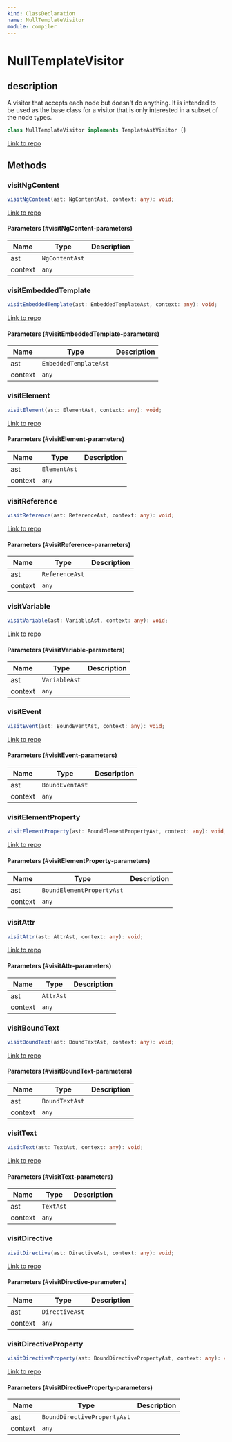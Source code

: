 ```yaml
---
kind: ClassDeclaration
name: NullTemplateVisitor
module: compiler
---
```


# NullTemplateVisitor

## description

A visitor that accepts each node but doesn't do anything. It is intended to be used
as the base class for a visitor that is only interested in a subset of the node types.

```ts
class NullTemplateVisitor implements TemplateAstVisitor {}
```

[Link to repo](https://github.com/timdeschryver/angular/blob/master/packages/compiler/src/template_parser/template_ast.ts#L306-L319)

## Methods

### visitNgContent

```ts
visitNgContent(ast: NgContentAst, context: any): void;
```

[Link to repo](https://github.com/timdeschryver/angular/blob/master/packages/compiler/src/template_parser/template_ast.ts#L307-L307)

#### Parameters (#visitNgContent-parameters)

| Name    | Type           | Description |
| ------- | -------------- | ----------- |
| ast     | `NgContentAst` |             |
| context | `any`          |             |

### visitEmbeddedTemplate

```ts
visitEmbeddedTemplate(ast: EmbeddedTemplateAst, context: any): void;
```

[Link to repo](https://github.com/timdeschryver/angular/blob/master/packages/compiler/src/template_parser/template_ast.ts#L308-L308)

#### Parameters (#visitEmbeddedTemplate-parameters)

| Name    | Type                  | Description |
| ------- | --------------------- | ----------- |
| ast     | `EmbeddedTemplateAst` |             |
| context | `any`                 |             |

### visitElement

```ts
visitElement(ast: ElementAst, context: any): void;
```

[Link to repo](https://github.com/timdeschryver/angular/blob/master/packages/compiler/src/template_parser/template_ast.ts#L309-L309)

#### Parameters (#visitElement-parameters)

| Name    | Type         | Description |
| ------- | ------------ | ----------- |
| ast     | `ElementAst` |             |
| context | `any`        |             |

### visitReference

```ts
visitReference(ast: ReferenceAst, context: any): void;
```

[Link to repo](https://github.com/timdeschryver/angular/blob/master/packages/compiler/src/template_parser/template_ast.ts#L310-L310)

#### Parameters (#visitReference-parameters)

| Name    | Type           | Description |
| ------- | -------------- | ----------- |
| ast     | `ReferenceAst` |             |
| context | `any`          |             |

### visitVariable

```ts
visitVariable(ast: VariableAst, context: any): void;
```

[Link to repo](https://github.com/timdeschryver/angular/blob/master/packages/compiler/src/template_parser/template_ast.ts#L311-L311)

#### Parameters (#visitVariable-parameters)

| Name    | Type          | Description |
| ------- | ------------- | ----------- |
| ast     | `VariableAst` |             |
| context | `any`         |             |

### visitEvent

```ts
visitEvent(ast: BoundEventAst, context: any): void;
```

[Link to repo](https://github.com/timdeschryver/angular/blob/master/packages/compiler/src/template_parser/template_ast.ts#L312-L312)

#### Parameters (#visitEvent-parameters)

| Name    | Type            | Description |
| ------- | --------------- | ----------- |
| ast     | `BoundEventAst` |             |
| context | `any`           |             |

### visitElementProperty

```ts
visitElementProperty(ast: BoundElementPropertyAst, context: any): void;
```

[Link to repo](https://github.com/timdeschryver/angular/blob/master/packages/compiler/src/template_parser/template_ast.ts#L313-L313)

#### Parameters (#visitElementProperty-parameters)

| Name    | Type                      | Description |
| ------- | ------------------------- | ----------- |
| ast     | `BoundElementPropertyAst` |             |
| context | `any`                     |             |

### visitAttr

```ts
visitAttr(ast: AttrAst, context: any): void;
```

[Link to repo](https://github.com/timdeschryver/angular/blob/master/packages/compiler/src/template_parser/template_ast.ts#L314-L314)

#### Parameters (#visitAttr-parameters)

| Name    | Type      | Description |
| ------- | --------- | ----------- |
| ast     | `AttrAst` |             |
| context | `any`     |             |

### visitBoundText

```ts
visitBoundText(ast: BoundTextAst, context: any): void;
```

[Link to repo](https://github.com/timdeschryver/angular/blob/master/packages/compiler/src/template_parser/template_ast.ts#L315-L315)

#### Parameters (#visitBoundText-parameters)

| Name    | Type           | Description |
| ------- | -------------- | ----------- |
| ast     | `BoundTextAst` |             |
| context | `any`          |             |

### visitText

```ts
visitText(ast: TextAst, context: any): void;
```

[Link to repo](https://github.com/timdeschryver/angular/blob/master/packages/compiler/src/template_parser/template_ast.ts#L316-L316)

#### Parameters (#visitText-parameters)

| Name    | Type      | Description |
| ------- | --------- | ----------- |
| ast     | `TextAst` |             |
| context | `any`     |             |

### visitDirective

```ts
visitDirective(ast: DirectiveAst, context: any): void;
```

[Link to repo](https://github.com/timdeschryver/angular/blob/master/packages/compiler/src/template_parser/template_ast.ts#L317-L317)

#### Parameters (#visitDirective-parameters)

| Name    | Type           | Description |
| ------- | -------------- | ----------- |
| ast     | `DirectiveAst` |             |
| context | `any`          |             |

### visitDirectiveProperty

```ts
visitDirectiveProperty(ast: BoundDirectivePropertyAst, context: any): void;
```

[Link to repo](https://github.com/timdeschryver/angular/blob/master/packages/compiler/src/template_parser/template_ast.ts#L318-L318)

#### Parameters (#visitDirectiveProperty-parameters)

| Name    | Type                        | Description |
| ------- | --------------------------- | ----------- |
| ast     | `BoundDirectivePropertyAst` |             |
| context | `any`                       |             |

